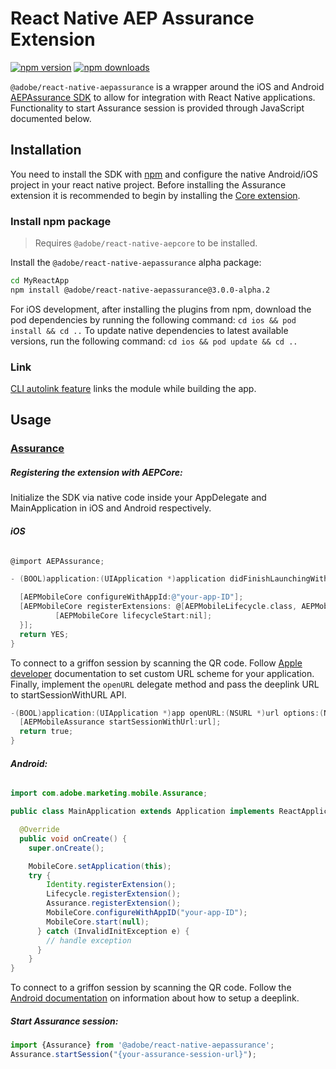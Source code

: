 
# React Native AEP Assurance Extension

[![npm version](https://img.shields.io/npm/v/@adobe/react-native-aepassurance/alpha?color=green&label=npm%20package)](https://www.npmjs.com/package/@adobe/react-native-aepassurance/v/3.0.0-alpha.1)
[![npm downloads](https://img.shields.io/npm/dm/@adobe/react-native-aepassurance)](https://www.npmjs.com/package/@adobe/react-native-aepassurance/v/3.0.0-alpha.1)

`@adobe/react-native-aepassurance` is a wrapper around the iOS and Android [AEPAssurance SDK](https://aep-sdks.gitbook.io/docs/using-mobile-extensions/adobe-experience-platform-assurance) to allow for integration with React Native applications. Functionality to start Assurance session is provided through JavaScript documented below.

## Installation

You need to install the SDK with [npm](https://www.npmjs.com/) and configure the native Android/iOS project in your react native project. Before installing the Assurance extension it is recommended to begin by installing the [Core extension](../core/README.md).

### Install npm package

> Requires `@adobe/react-native-aepcore` to be installed.

Install the `@adobe/react-native-aepassurance` alpha package:

```bash
cd MyReactApp
npm install @adobe/react-native-aepassurance@3.0.0-alpha.2
```

For iOS development, after installing the plugins from npm, download the pod dependencies by running the following command:
`cd ios && pod install && cd ..`
To update native dependencies to latest available versions, run the following command:
`cd ios && pod update && cd ..`

### Link

[CLI autolink feature](https://github.com/react-native-community/cli/blob/master/docs/autolinking.md) links the module while building the app.

## Usage

### [Assurance](https://aep-sdks.gitbook.io/docs/beta/project-griffon/using-project-griffon)


##### Registering the extension with AEPCore:

Initialize the SDK via native code inside your AppDelegate and MainApplication in iOS and Android respectively.

###### **iOS**
```objective-c
@import AEPAssurance;

- (BOOL)application:(UIApplication *)application didFinishLaunchingWithOptions:(NSDictionary *)launchOptions {

  [AEPMobileCore configureWithAppId:@"your-app-ID"];
  [AEPMobileCore registerExtensions: @[AEPMobileLifecycle.class, AEPMobileAssurance.class] completion:^{
          [AEPMobileCore lifecycleStart:nil];
  }];
  return YES;
}

```

To connect to a griffon session by scanning the QR code. Follow [Apple developer](https://developer.apple.com/documentation/xcode/defining-a-custom-url-scheme-for-your-app) documentation to set custom URL scheme for your application. Finally, implement the `openURL` delegate method and pass the deeplink URL to startSessionWithURL API.

```objective-c
-(BOOL)application:(UIApplication *)app openURL:(NSURL *)url options:(NSDictionary<UIApplicationOpenURLOptionsKey,id> *)options {
  [AEPMobileAssurance startSessionWithUrl:url];
  return true;
}
```


###### **Android:**
```java
import com.adobe.marketing.mobile.Assurance;

public class MainApplication extends Application implements ReactApplication {

  @Override
  public void onCreate() {
    super.onCreate();

    MobileCore.setApplication(this);
    try {
        Identity.registerExtension();
        Lifecycle.registerExtension();
        Assurance.registerExtension();
        MobileCore.configureWithAppID("your-app-ID");
        MobileCore.start(null);
      } catch (InvalidInitException e) {
        // handle exception
      }
    }
}    
```

To connect to a griffon session by scanning the QR code. Follow the [Android documentation](https://developer.android.com/training/app-links/deep-linking) on information about how to setup a deeplink.

##### Start Assurance session:

```javascript
import {Assurance} from '@adobe/react-native-aepassurance';
Assurance.startSession("{your-assurance-session-url}");
```
